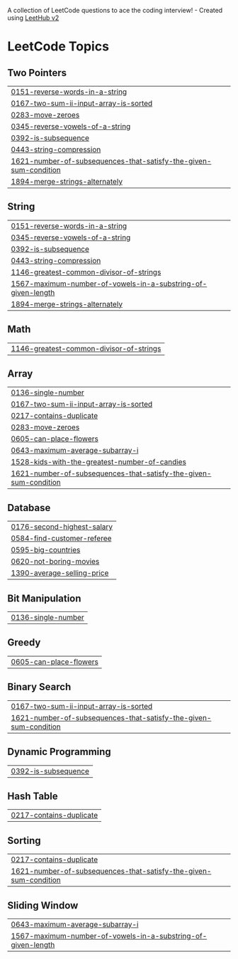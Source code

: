 A collection of LeetCode questions to ace the coding interview! - Created using [LeetHub v2](https://github.com/arunbhardwaj/LeetHub-2.0)
<!---LeetCode Topics Start-->
# LeetCode Topics
## Two Pointers
|  |
| ------- |
| [0151-reverse-words-in-a-string](https://github.com/makkawy16/LeetCode-Problems/tree/master/0151-reverse-words-in-a-string) |
| [0167-two-sum-ii-input-array-is-sorted](https://github.com/makkawy16/LeetCode-Problems/tree/master/0167-two-sum-ii-input-array-is-sorted) |
| [0283-move-zeroes](https://github.com/makkawy16/LeetCode-Problems/tree/master/0283-move-zeroes) |
| [0345-reverse-vowels-of-a-string](https://github.com/makkawy16/LeetCode-Problems/tree/master/0345-reverse-vowels-of-a-string) |
| [0392-is-subsequence](https://github.com/makkawy16/LeetCode-Problems/tree/master/0392-is-subsequence) |
| [0443-string-compression](https://github.com/makkawy16/LeetCode-Problems/tree/master/0443-string-compression) |
| [1621-number-of-subsequences-that-satisfy-the-given-sum-condition](https://github.com/makkawy16/LeetCode-Problems/tree/master/1621-number-of-subsequences-that-satisfy-the-given-sum-condition) |
| [1894-merge-strings-alternately](https://github.com/makkawy16/LeetCode-Problems/tree/master/1894-merge-strings-alternately) |
## String
|  |
| ------- |
| [0151-reverse-words-in-a-string](https://github.com/makkawy16/LeetCode-Problems/tree/master/0151-reverse-words-in-a-string) |
| [0345-reverse-vowels-of-a-string](https://github.com/makkawy16/LeetCode-Problems/tree/master/0345-reverse-vowels-of-a-string) |
| [0392-is-subsequence](https://github.com/makkawy16/LeetCode-Problems/tree/master/0392-is-subsequence) |
| [0443-string-compression](https://github.com/makkawy16/LeetCode-Problems/tree/master/0443-string-compression) |
| [1146-greatest-common-divisor-of-strings](https://github.com/makkawy16/LeetCode-Problems/tree/master/1146-greatest-common-divisor-of-strings) |
| [1567-maximum-number-of-vowels-in-a-substring-of-given-length](https://github.com/makkawy16/LeetCode-Problems/tree/master/1567-maximum-number-of-vowels-in-a-substring-of-given-length) |
| [1894-merge-strings-alternately](https://github.com/makkawy16/LeetCode-Problems/tree/master/1894-merge-strings-alternately) |
## Math
|  |
| ------- |
| [1146-greatest-common-divisor-of-strings](https://github.com/makkawy16/LeetCode-Problems/tree/master/1146-greatest-common-divisor-of-strings) |
## Array
|  |
| ------- |
| [0136-single-number](https://github.com/makkawy16/LeetCode-Problems/tree/master/0136-single-number) |
| [0167-two-sum-ii-input-array-is-sorted](https://github.com/makkawy16/LeetCode-Problems/tree/master/0167-two-sum-ii-input-array-is-sorted) |
| [0217-contains-duplicate](https://github.com/makkawy16/LeetCode-Problems/tree/master/0217-contains-duplicate) |
| [0283-move-zeroes](https://github.com/makkawy16/LeetCode-Problems/tree/master/0283-move-zeroes) |
| [0605-can-place-flowers](https://github.com/makkawy16/LeetCode-Problems/tree/master/0605-can-place-flowers) |
| [0643-maximum-average-subarray-i](https://github.com/makkawy16/LeetCode-Problems/tree/master/0643-maximum-average-subarray-i) |
| [1528-kids-with-the-greatest-number-of-candies](https://github.com/makkawy16/LeetCode-Problems/tree/master/1528-kids-with-the-greatest-number-of-candies) |
| [1621-number-of-subsequences-that-satisfy-the-given-sum-condition](https://github.com/makkawy16/LeetCode-Problems/tree/master/1621-number-of-subsequences-that-satisfy-the-given-sum-condition) |
## Database
|  |
| ------- |
| [0176-second-highest-salary](https://github.com/makkawy16/LeetCode-Problems/tree/master/0176-second-highest-salary) |
| [0584-find-customer-referee](https://github.com/makkawy16/LeetCode-Problems/tree/master/0584-find-customer-referee) |
| [0595-big-countries](https://github.com/makkawy16/LeetCode-Problems/tree/master/0595-big-countries) |
| [0620-not-boring-movies](https://github.com/makkawy16/LeetCode-Problems/tree/master/0620-not-boring-movies) |
| [1390-average-selling-price](https://github.com/makkawy16/LeetCode-Problems/tree/master/1390-average-selling-price) |
## Bit Manipulation
|  |
| ------- |
| [0136-single-number](https://github.com/makkawy16/LeetCode-Problems/tree/master/0136-single-number) |
## Greedy
|  |
| ------- |
| [0605-can-place-flowers](https://github.com/makkawy16/LeetCode-Problems/tree/master/0605-can-place-flowers) |
## Binary Search
|  |
| ------- |
| [0167-two-sum-ii-input-array-is-sorted](https://github.com/makkawy16/LeetCode-Problems/tree/master/0167-two-sum-ii-input-array-is-sorted) |
| [1621-number-of-subsequences-that-satisfy-the-given-sum-condition](https://github.com/makkawy16/LeetCode-Problems/tree/master/1621-number-of-subsequences-that-satisfy-the-given-sum-condition) |
## Dynamic Programming
|  |
| ------- |
| [0392-is-subsequence](https://github.com/makkawy16/LeetCode-Problems/tree/master/0392-is-subsequence) |
## Hash Table
|  |
| ------- |
| [0217-contains-duplicate](https://github.com/makkawy16/LeetCode-Problems/tree/master/0217-contains-duplicate) |
## Sorting
|  |
| ------- |
| [0217-contains-duplicate](https://github.com/makkawy16/LeetCode-Problems/tree/master/0217-contains-duplicate) |
| [1621-number-of-subsequences-that-satisfy-the-given-sum-condition](https://github.com/makkawy16/LeetCode-Problems/tree/master/1621-number-of-subsequences-that-satisfy-the-given-sum-condition) |
## Sliding Window
|  |
| ------- |
| [0643-maximum-average-subarray-i](https://github.com/makkawy16/LeetCode-Problems/tree/master/0643-maximum-average-subarray-i) |
| [1567-maximum-number-of-vowels-in-a-substring-of-given-length](https://github.com/makkawy16/LeetCode-Problems/tree/master/1567-maximum-number-of-vowels-in-a-substring-of-given-length) |
<!---LeetCode Topics End-->